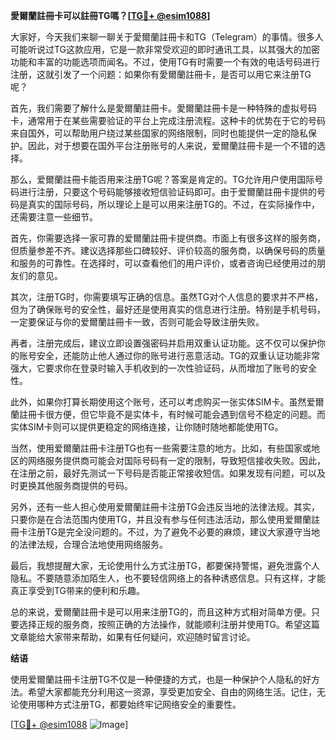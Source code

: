**愛爾蘭註冊卡可以註冊TG嗎？[[TG💪+ @esim1088](https://t.me/s/esim1088)]**

大家好，今天我们来聊一聊关于愛爾蘭註冊卡和TG（Telegram）的事情。很多人可能听说过TG这款应用，它是一款非常受欢迎的即时通讯工具，以其强大的加密功能和丰富的功能选项而闻名。不过，使用TG有时需要一个有效的电话号码进行注册，这就引发了一个问题：如果你有愛爾蘭註冊卡，是否可以用它来注册TG呢？

首先，我们需要了解什么是愛爾蘭註冊卡。愛爾蘭註冊卡是一种特殊的虚拟号码卡，通常用于在某些需要验证的平台上完成注册流程。这种卡的优势在于它的号码来自国外，可以帮助用户绕过某些国家的网络限制，同时也能提供一定的隐私保护。因此，对于想要在国外平台注册账号的人来说，爱爾蘭註冊卡是一个不错的选择。

那么，爱爾蘭註冊卡能否用来注册TG呢？答案是肯定的。TG允许用户使用国际号码进行注册，只要这个号码能够接收短信验证码即可。由于爱爾蘭註冊卡提供的号码是真实的国际号码，所以理论上是可以用来注册TG的。不过，在实际操作中，还需要注意一些细节。

首先，你需要选择一家可靠的爱爾蘭註冊卡提供商。市面上有很多这样的服务商，但质量参差不齐。建议选择那些口碑较好、评价较高的服务商，以确保号码的质量和服务的可靠性。在选择时，可以查看他们的用户评价，或者咨询已经使用过的朋友们的意见。

其次，注册TG时，你需要填写正确的信息。虽然TG对个人信息的要求并不严格，但为了确保账号的安全性，最好还是使用真实的信息进行注册。特别是手机号码，一定要保证与你的爱爾蘭註冊卡一致，否则可能会导致注册失败。

再者，注册完成后，建议立即设置强密码并启用双重认证功能。这不仅可以保护你的账号安全，还能防止他人通过你的账号进行恶意活动。TG的双重认证功能非常强大，它要求你在登录时输入手机收到的一次性验证码，从而增加了账号的安全性。

此外，如果你打算长期使用这个账号，还可以考虑购买一张实体SIM卡。虽然爱爾蘭註冊卡很方便，但它毕竟不是实体卡，有时候可能会遇到信号不稳定的问题。而实体SIM卡则可以提供更稳定的网络连接，让你随时随地都能使用TG。

当然，使用爱爾蘭註冊卡注册TG也有一些需要注意的地方。比如，有些国家或地区的网络服务提供商可能会对国际号码有一定的限制，导致短信接收失败。因此，在注册之前，最好先测试一下号码是否能正常接收短信。如果发现有问题，可以及时更换其他服务商提供的号码。

另外，还有一些人担心使用爱爾蘭註冊卡注册TG会违反当地的法律法规。其实，只要你是在合法范围内使用TG，并且没有参与任何违法活动，那么使用爱爾蘭註冊卡注册TG是完全没问题的。不过，为了避免不必要的麻烦，建议大家遵守当地的法律法规，合理合法地使用网络服务。

最后，我想提醒大家，无论使用什么方式注册TG，都要保持警惕，避免泄露个人隐私。不要随意添加陌生人，也不要轻信网络上的各种诱惑信息。只有这样，才能真正享受到TG带来的便利和乐趣。

总的来说，爱爾蘭註冊卡是可以用来注册TG的，而且这种方式相对简单方便。只要选择正规的服务商，按照正确的方法操作，就能顺利注册并使用TG。希望这篇文章能给大家带来帮助，如果有任何疑问，欢迎随时留言讨论。

**结语**

使用爱爾蘭註冊卡注册TG不仅是一种便捷的方式，也是一种保护个人隐私的好方法。希望大家都能充分利用这一资源，享受更加安全、自由的网络生活。记住，无论使用哪种方式注册TG，都要始终牢记网络安全的重要性。

[[TG💪+ @esim1088](https://t.me/s/esim1088) ![Image](https://i.postimg.cc/4NQfJmqS/Snipaste-2025-05-13-00-14-12.png)]